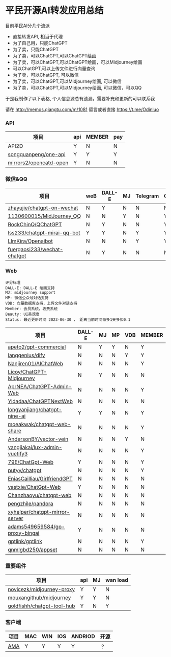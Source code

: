 # 平民开源AI转发应用总结 


目前平民AI分几个流派

- 直接转发API, 相当于代理
- 为了自己用，只能ChatGPT
- 为了卖，只能ChatGPT
- 为了卖，可以ChatGPT,可以ChatGPT绘画
- 为了卖，可以ChatGPT,可以ChatGPT绘画，可以Midjourney绘画
- 可以ChatGPT,可以上传文件进行向量查询
- 为了卖，可以ChatGPT, 可以微信
- 为了卖，可以ChatGPT,可以Midjourney绘画, 可以微信
- 为了卖，可以ChatGPT,可以Midjourney绘画, 可以微信，可以QQ

于是我制作了以下表格, 个人信息源总有遗漏，需要补充和更新的可以联系我

请在 http://memos.qiangtu.com/m/1081 留言或者直接 https://t.me/Odinluo 

### API  

| 项目                                                       | api  | MEMBER | pay  |
| ---------------------------------------------------------- | ---- | ------ | ---- |
| API2D                                                      | Y    | N      | N    |
| [songquanpeng/one-api](https://github.com/songquanpeng/one-api)               | Y    | Y      | Y    |
| [mirrors2/opencatd-open](https://github.com/mirrors2/opencatd-open) | Y    | N      | N    |

### 微信&QQ

| 项目                                                         | weB  | DALL-E | MJ   | Telegram | QQ   | wechat | VDB  |
| ------------------------------------------------------------ | ---- | ------ | ---- | -------- | ---- | ------ | ---- |
| [zhayujie/chatgpt-on-wechat](https://github.com/zhayujie/chatgpt-on-wechat) | N    | Y      | N    | N        | N    | Y      | Y    |
| [1130600015/MidJourney_QQ](https://github.com/1130600015/MidJourney_QQ) | N    | N      | Y    | N        | Y    | N      | N    |
| [RockChinQ/QChatGPT](https://github.com/RockChinQ/QChatGPT)  | N    | Y      | N    | N        | Y    | N      | N    |
| [lss233/chatgpt-mirai-qq-bot](https://github.com/lss233/chatgpt-mirai-qq-bot) | Y    | Y      | N    | Y        | Y    | Y      | N    |
| [LlmKira/Openaibot](https://github.com/LlmKira/Openaibot)    | N    | N      | N    | Y        | Y    | N      | N    |
| [fuergaosi233/wechat-chatgpt](https://github.com/fuergaosi233/wechat-chatgpt) | N    | Y      | N    | N        | N    | Y      | N    |

### Web 

``` 
评分标准
DALL-E: DALL-E 绘画支持
MJ: midjourney support
MP: 微信公众号对话支持
VDB: 向量数据库支持，上传文件对话支持
Member: 会员系统，收费系统
Beauty: UI美观度
Status: 最近更新时间 2023-06-30 ， 距离当前时间每多1天多扣0.1
```

| 项目                                                         | DALL-E | MJ   | MP   | VDB  | MEMBER | BEAUTY | STATUS | SCORE |
| ------------------------------------------------------------ | ------ | ---- | ---- | ---- | ------ | ------ | ------ | ----- |
| [apeto2/gpt-commercial](https://github.com/apeto2/gpt-commercial) | N      | Y    | Y    | N    | Y      | 3      | 0      | 6     |
| [langgenius/dify](https://github.com/langgenius/dify)        | N      | N    | N    | Y    | Y      | 4      | 0      | 6     |
| [Nanjiren01/AIChatWeb](https://github.com/Nanjiren01/AIChatWeb) | N      | N    | N    | N    | Y      | 5      | -0.2   | 5.8   |
| [Licoy/ChatGPT-Midjourney](https://github.com/Licoy/ChatGPT-Midjourney) | N      | Y    | N    | N    | N      | 5      | -0.3   | 5.7   |
| [AprNEA/ChatGPT-Admin-Web](https://github.com/AprilNEA/ChatGPT-Admin-Web) | N      | N    | N    | N    | Y      | 5      | -0.9   | 5.1   |
| [Yidadaa/ChatGPTNextWeb](https://github.com/Yidadaa/ChatGPT-Next-Web) | N      | N    | N    | N    | N      | 5      | 0      | 5     |
| [longyanjiang/chatgpt-nine-ai](https://github.com/longyanjiang/chatgpt-nine-ai) | Y      | Y    | N    | N    | Y      | 3      | -1.5   | 4.5   |
| [moeakwak/chatgpt-web-share](https://github.com/moeakwak/chatgpt-web-share) | N      | N    | N    | N    | Y      | 4      | -0.9   | 4.1   |
| [AndersonBY/vector-vein](https://github.com/AndersonBY/vector-vein) | N      | N    | N    | Y    | N      | 3      | -0.3   | 3.7   |
| [yangjiakai/lux-admin-vuetify3](https://github.com/yangjiakai/lux-admin-vuetify3) | N      | N    | N    | N    | Y      | 4      | -2.4   | 3.6   |
| [79E/ChatGpt-Web](https://github.com/79E/ChatGpt-Web)        | Y      | N    | N    | N    | Y      | 2      | -0.4   | 3.6   |
| [putyy/chatgpt](https://github.com/putyy/chatgpt)            | N      | N    | N    | N    | Y      | 3      | -0.5   | 3.5   |
| [EniasCailliau/GirlfriendGPT](https://github.com/EniasCailliau/GirlfriendGPT) | N      | N    | N    | N    | N      | 4      | -0.7   | 3.3   |
| [vastxie/ChatGpt-Web](https://github.com/vastxie/ChatGpt-Web) | Y      | N    | N    | N    | N      | 3      | -1     | 3     |
| [Chanzhaoyu/chatgpt-web](https://github.com/Chanzhaoyu/chatgpt-web) | N      | N    | N    | N    | N      | 3      | -0.4   | 2.6   |
| [pengzhile/pandora](https://github.com/pengzhile/pandora)    | N      | N    | N    | N    | N      | 3      | -0.4   | 2.6   |
| [xyhelper/chatgpt-mirror-server](https://github.com/xyhelper/chatgpt-mirror-server) | N      | N    | N    | N    | N      | 3      | -0.5   | 2.5   |
| [adams549659584/go-proxy-bingai](https://github.com/adams549659584/go-proxy-bingai) | Y      | N    | N    | N    | N      | 4      | -2.8   | 2.2   |
| [gptlink/gptlink](https://github.com/gptlink/gptlink)        | N      | N    | N    | N    | Y      | 2      | -1     | 2     |
| [qnmlgbd250/appset](https://github.com/qnmlgbd250/appset)    | N      | N    | N    | N    | N      | 2      | 0      | 2     |


### 重要组件

| 项目                                                         | api  | MJ   | wan load |
| ------------------------------------------------------------ | ---- | ---- | -------- |
| [novicezk/midjourney-proxy](https://github.com/novicezk/midjourney-proxy) | Y    | Y    | N        |
| [mouxangithub/midjourney](mouxangithub/midjourney)           | Y    | Y    | N        |
| [goldfishh/chatgpt-tool-hub](goldfishh/chatgpt-tool-hub)     | Y    | N    | Y        |

### 客户端

| 项目                              | MAC  | WIN  | IOS  | ANDRIOD | 开源 |
| --------------------------------- | ---- | ---- | ---- | ------- | ---- |
| [AMA](https://bytemyth.com/zh-CN) | Y    | Y    | Y    | Y       | ？   |


